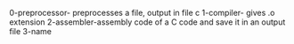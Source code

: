 0-preprocessor- preprocesses a file, output in file c
1-compiler- gives .o extension
2-assembler-assembly code of a C code and save it in an output file
3-name
